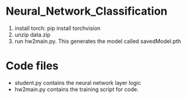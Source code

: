# Neural_Network_Classification
1. install torch: pip install torchvision
2. unzip data.zip
3. run hw2main.py. This generates the model called savedModel.pth

# Code files
* student.py contains the neural network layer logic
* hw2main.py contains the training script for code. 
